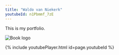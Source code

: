 ```yaml
---
title: "Waldo van Niekerk"
youtubeId: n1Pbmmf_7zE
---
```

This is my portfolio.

![Book logo](/docs/assets/shrooms.png)

{% include youtubePlayer.html id=page.youtubeId %}
